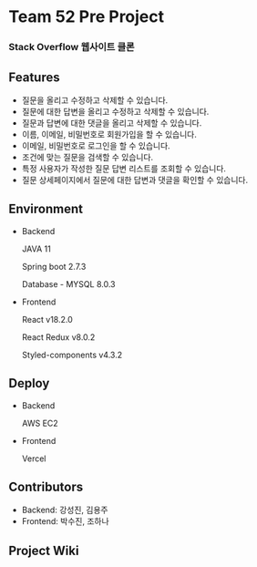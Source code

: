 # Team 52 Pre Project

### Stack Overflow 웹사이트 클론

## Features

- 질문을 올리고 수정하고 삭제할 수 있습니다.
- 질문에 대한 답변을 올리고 수정하고 삭제할 수 있습니다.
- 질문과 답변에 대한 댓글을 올리고 삭제할 수 있습니다.
- 이름, 이메일, 비밀번호로 회원가입을 할 수 있습니다.
- 이메일, 비밀번호로 로그인을 할 수 있습니다.
- 조건에 맞는 질문을 검색할 수 있습니다.
- 특정 사용자가 작성한 질문 답변 리스트를 조회할 수 있습니다.
- 질문 상세페이지에서 질문에 대한 답변과 댓글을 확인할 수 있습니다.

## Environment

- Backend
    
    JAVA 11
    
    Spring boot 2.7.3 
    
    Database - MYSQL 8.0.3
    

- Frontend
    
    React v18.2.0
    
    React Redux v8.0.2
    
    Styled-components v4.3.2
    

## Deploy

- Backend
    
    AWS EC2
    
- Frontend
    
    Vercel
    

## Contributors

- Backend: 강성진, 김용주
- Frontend: 박수진, 조하나

## Project Wiki
